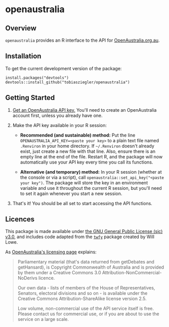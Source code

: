 # openaustralia

## Overview

`openaustralia` provides an R interface to the API for
[OpenAustralia.org.au](http://www.openaustralia.org.au/).

## Installation

To get the current development version of the package:

```
install.packages("devtools")
devtools::install_github("tobiasziegler/openaustralia")
```

## Getting Started

1. [Get an OpenAustralia API key.](http://www.openaustralia.org.au/api/key)
You'll need to create an OpenAustralia account first, unless you already have
one.

1. Make the API key available in your R session:

    - **Recommended (and sustainable) method:** Put the line
    `OPENAUSTRALIA_API_KEY=<paste your key>` to a plain text file named
    `.Renviron` in your home directory. If `~/.Renviron` doesn't already exist,
    just create a new file with that line. Also, ensure there is an empty line 
    at the end of the file. Restart R, and the package will now automatically
    use your API key every time you call its functions.
  
    - **Alternative (and temporary) method:** In your R session (whether at the 
    console or via a script), call
    `openaustralia::set_api_key("<paste your key")`. The package will store the
    key in an environment variable and use it throughout the current R session,
    but you'll need to set it again whenever you start a new session.

1. That's it! You should be all set to start accessing the API functions.

## Licences

This package is made available under [the GNU General Public License (sic) v3.0](https://www.gnu.org/licenses/gpl-3.0.en.html), and includes code
adapted from the [`twfy`](https://github.com/conjugateprior/twfy/)
package created by Will Lowe.

As [OpenAustralia's licensing page](http://www.openaustralia.org.au/api/)
explains:

> Parliamentary material (that's data returned from getDebates and getHansard),
> is Copyright Commonwealth of Australia and is provided by them under a
> Creative Commons 3.0 Attribution-NonCommercial-NoDerivs licence.
> 
> Our own data - lists of members of the House of Representatives, Senators, 
> electoral divisions and so on - is available under the Creative Commons 
> Attribution-ShareAlike license version 2.5.
> 
> Low volume, non-commercial use of the API service itself is free. Please 
> contact us for commercial use, or if you are about to use the service on a 
> large scale.

